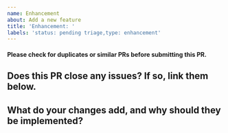 ```yaml
---
name: Enhancement
about: Add a new feature
title: 'Enhancement: '
labels: 'status: pending triage,type: enhancement'
---
```

#### Please check for duplicates or similar PRs before submitting this PR.
## Does this PR close any issues? If so, link them below.

## What do your changes add, and why should they be implemented?
